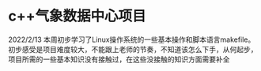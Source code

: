 # c++气象数据中心项目
2022/2/13
本周初步学习了Linux操作系统的一些基本操作和脚本语言makefile。
初步感受是项目难度较大，不能跟上老师的节奏，不知道该怎么下手，从何起步，项目所需的一些基本知识没有接触过，在这些没接触的知识方面需要补全
